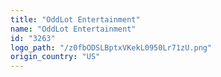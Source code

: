 ```yaml
---
title: "OddLot Entertainment"
name: "OddLot Entertainment"
id: "3263"
logo_path: "/z0fbODSLBptxVKekL0950Lr71zU.png"
origin_country: "US"
---
```

